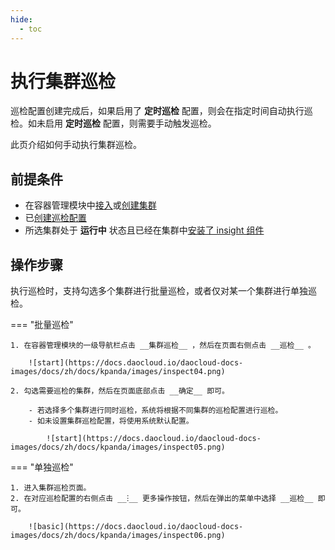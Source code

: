 ```yaml
---
hide:
  - toc
---
```


# 执行集群巡检

巡检配置创建完成后，如果启用了 __定时巡检__ 配置，则会在指定时间自动执行巡检。如未启用 __定时巡检__ 配置，则需要手动触发巡检。

此页介绍如何手动执行集群巡检。

## 前提条件

- 在容器管理模块中[接入](../clusters/integrate-cluster.md)或[创建集群](../clusters/create-cluster.md)
- 已[创建巡检配置](config.md)
- 所选集群处于 __运行中__ 状态且已经在集群中[安装了 insight 组件](../../../insight/quickstart/install/install-agent.md)

## 操作步骤

执行巡检时，支持勾选多个集群进行批量巡检，或者仅对某一个集群进行单独巡检。

=== "批量巡检"

    1. 在容器管理模块的一级导航栏点击 __集群巡检__ ，然后在页面右侧点击 __巡检__ 。
    
        ![start](https://docs.daocloud.io/daocloud-docs-images/docs/zh/docs/kpanda/images/inspect04.png)
    
    2. 勾选需要巡检的集群，然后在页面底部点击 __确定__ 即可。
      
        - 若选择多个集群进行同时巡检，系统将根据不同集群的巡检配置进行巡检。
        - 如未设置集群巡检配置，将使用系统默认配置。

            ![start](https://docs.daocloud.io/daocloud-docs-images/docs/zh/docs/kpanda/images/inspect05.png)

=== "单独巡检"

    1. 进入集群巡检页面。
    2. 在对应巡检配置的右侧点击 __ⵗ__ 更多操作按钮，然后在弹出的菜单中选择 __巡检__ 即可。
    
        ![basic](https://docs.daocloud.io/daocloud-docs-images/docs/zh/docs/kpanda/images/inspect06.png)
